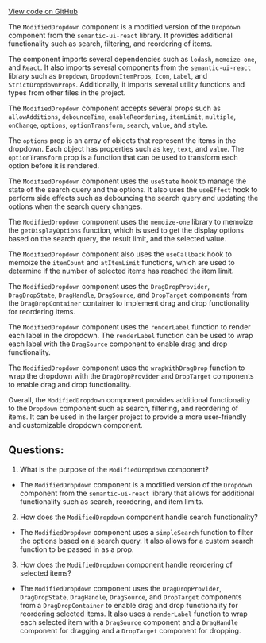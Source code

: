 [View code on GitHub](https://github.com/wandb/weave/weave-js/src/common/components/elements/ModifiedDropdown.tsx)

The `ModifiedDropdown` component is a modified version of the `Dropdown` component from the `semantic-ui-react` library. It provides additional functionality such as search, filtering, and reordering of items. 

The component imports several dependencies such as `lodash`, `memoize-one`, and `React`. It also imports several components from the `semantic-ui-react` library such as `Dropdown`, `DropdownItemProps`, `Icon`, `Label`, and `StrictDropdownProps`. Additionally, it imports several utility functions and types from other files in the project.

The `ModifiedDropdown` component accepts several props such as `allowAdditions`, `debounceTime`, `enableReordering`, `itemLimit`, `multiple`, `onChange`, `options`, `optionTransform`, `search`, `value`, and `style`. 

The `options` prop is an array of objects that represent the items in the dropdown. Each object has properties such as `key`, `text`, and `value`. The `optionTransform` prop is a function that can be used to transform each option before it is rendered. 

The `ModifiedDropdown` component uses the `useState` hook to manage the state of the search query and the options. It also uses the `useEffect` hook to perform side effects such as debouncing the search query and updating the options when the search query changes. 

The `ModifiedDropdown` component uses the `memoize-one` library to memoize the `getDisplayOptions` function, which is used to get the display options based on the search query, the result limit, and the selected value. 

The `ModifiedDropdown` component also uses the `useCallback` hook to memoize the `itemCount` and `atItemLimit` functions, which are used to determine if the number of selected items has reached the item limit. 

The `ModifiedDropdown` component uses the `DragDropProvider`, `DragDropState`, `DragHandle`, `DragSource`, and `DropTarget` components from the `DragDropContainer` container to implement drag and drop functionality for reordering items. 

The `ModifiedDropdown` component uses the `renderLabel` function to render each label in the dropdown. The `renderLabel` function can be used to wrap each label with the `DragSource` component to enable drag and drop functionality. 

The `ModifiedDropdown` component uses the `wrapWithDragDrop` function to wrap the dropdown with the `DragDropProvider` and `DropTarget` components to enable drag and drop functionality. 

Overall, the `ModifiedDropdown` component provides additional functionality to the `Dropdown` component such as search, filtering, and reordering of items. It can be used in the larger project to provide a more user-friendly and customizable dropdown component.
## Questions: 
 1. What is the purpose of the `ModifiedDropdown` component?
- The `ModifiedDropdown` component is a modified version of the `Dropdown` component from the `semantic-ui-react` library that allows for additional functionality such as search, reordering, and item limits.

2. How does the `ModifiedDropdown` component handle search functionality?
- The `ModifiedDropdown` component uses a `simpleSearch` function to filter the options based on a search query. It also allows for a custom search function to be passed in as a prop.

3. How does the `ModifiedDropdown` component handle reordering of selected items?
- The `ModifiedDropdown` component uses the `DragDropProvider`, `DragDropState`, `DragHandle`, `DragSource`, and `DropTarget` components from a `DragDropContainer` to enable drag and drop functionality for reordering selected items. It also uses a `renderLabel` function to wrap each selected item with a `DragSource` component and a `DragHandle` component for dragging and a `DropTarget` component for dropping.